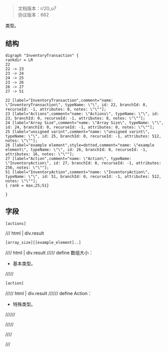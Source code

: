# <!-- md:samp InventoryTransaction -->

> 文档版本：r/20_u7<br/>协议版本：662

<!-- md:samp InventoryTransaction -->类型。

## 结构

```viz
digraph "InventoryTransaction" {
rankdir = LR
22
22 -> 23
23 -> 24
24 -> 25
23 -> 26
26 -> 27
27 -> 51

22 [label="InventoryTransaction",comment="name: \"InventoryTransaction\", typeName: \"\", id: 22, branchId: 0, recurseId: -1, attributes: 0, notes: \"\""];
23 [label="Actions",comment="name: \"Actions\", typeName: \"\", id: 23, branchId: 0, recurseId: -1, attributes: 8, notes: \"\""];
24 [label="Array Size",comment="name: \"Array Size\", typeName: \"\", id: 24, branchId: 0, recurseId: -1, attributes: 0, notes: \"\""];
25 [label="unsigned varint",comment="name: \"unsigned varint\", typeName: \"\", id: 25, branchId: 0, recurseId: -1, attributes: 512, notes: \"\""];
26 [label="example element",style=dotted,comment="name: \"example element\", typeName: \"\", id: 26, branchId: 0, recurseId: -1, attributes: 16, notes: \"\""];
27 [label="Action",comment="name: \"Action\", typeName: \"InventoryAction\", id: 27, branchId: 0, recurseId: -1, attributes: 256, notes: \"\""];
51 [label="InventoryAction",comment="name: \"InventoryAction\", typeName: \"\", id: 51, branchId: 0, recurseId: -1, attributes: 512, notes: \"\""];
{ rank = max;25;51}

}

```

## 字段

```title='InventoryTransaction'
[actions]
```

/// html | div.result
```title='Actions'
[array_size][[example_element]..]
```

//// html | div.result
///// define
数组大小：<!-- md:samp unsigned varint -->

- 基本类型。


/////
```title='示例元素'
[action]
```

///// html | div.result
////// define
Action：[<!-- md:samp InventoryAction -->](../types/inventoryaction.md)

- 特殊类型。


//////

/////

////

///

